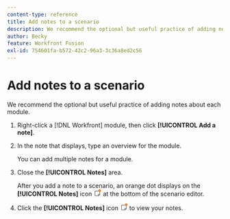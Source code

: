 ```yaml
---
content-type: reference
title: Add notes to a scenario
description: We recommend the optional but useful practice of adding notes about each module.
author: Becky
feature: Workfront Fusion
exl-id: 754601fa-b572-42c2-96a3-3c36a8ed2c56
---
```

# Add notes to a scenario

We recommend the optional but useful practice of adding notes about each module.

1. Right-click a [!DNL Workfront] module, then click **[!UICONTROL Add a note]**.
1. In the note that displays, type an overview for the module.

    You can add multiple notes for a module.

1. Close the **[!UICONTROL Notes]** area.

     After you add a note to a scenario, an orange dot displays on the **[!UICONTROL Notes]** icon ![](assets/notes-icon-w-dot.png) at the bottom of the scenario editor.

1. Click the **[!UICONTROL Notes]** icon ![](assets/notes-icon-w-dot.png) to view your notes.
